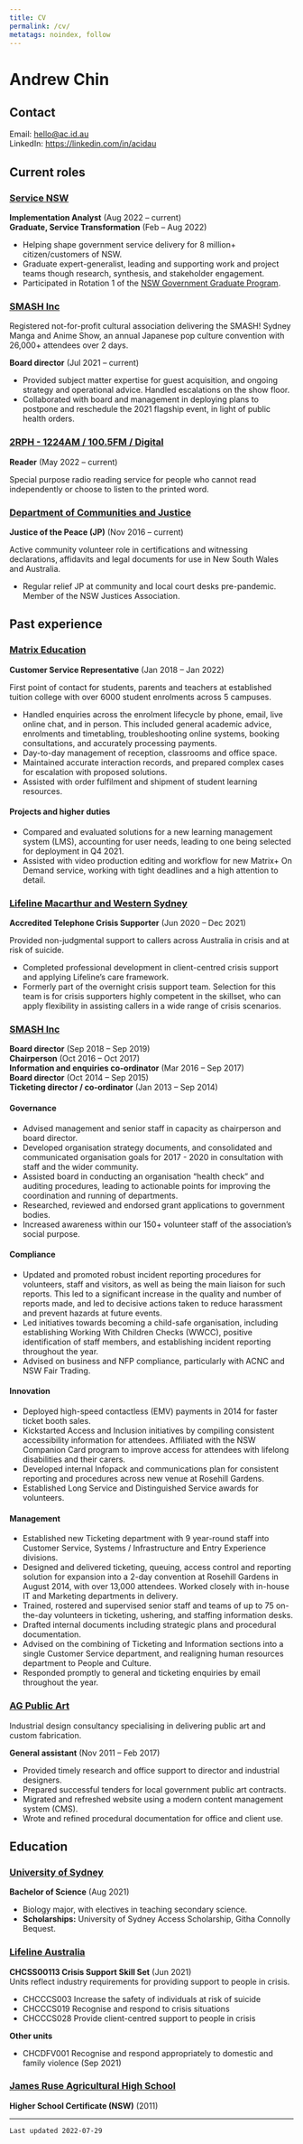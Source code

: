 ```yaml
---
title: CV
permalink: /cv/
metatags: noindex, follow
---
```


Andrew Chin
===========

Contact
-------

Email: <hello@ac.id.au>  
LinkedIn: <https://linkedin.com/in/acidau>

Current roles
-------------

### [Service NSW](https://service.nsw.gov.au/)

**Implementation Analyst** (Aug 2022 – current)<br />
**Graduate, Service Transformation** (Feb – Aug 2022)
+ Helping shape government service delivery for 8 million+ citizen/customers of NSW.
+ Graduate expert-generalist, leading and supporting work and project teams though research, synthesis, and stakeholder engagement.
+ Participated in Rotation 1 of the [NSW Government Graduate Program](https://www.psc.nsw.gov.au/workforce-management/recruitment/nsw-government-graduate-program).


### [SMASH Inc](https://smash.org.au)
Registered not-for-profit cultural association delivering the SMASH! Sydney Manga and Anime Show, an annual Japanese pop culture convention with 26,000+ attendees over 2 days.

**Board director** (Jul 2021 – current)
+ Provided subject matter expertise for guest acquisition, and ongoing strategy and operational advice. Handled escalations on the show floor.
+ Collaborated with board and management in deploying plans to postpone and reschedule the 2021 flagship event, in light of public health orders.


### [2RPH - 1224AM / 100.5FM / Digital](https://2rph.org.au)

**Reader** (May 2022 – current)

Special purpose radio reading service for people who cannot read independently or choose to listen to the printed word.


### [Department of Communities and Justice](https://jp.nsw.gov.au)

**Justice of the Peace (JP)** (Nov 2016 – current)

Active community volunteer role in certifications and witnessing declarations, affidavits and legal documents for use in New South Wales and Australia.

+ Regular relief JP at community and local court desks pre-pandemic. Member of the NSW Justices Association.


Past experience
-----

### [Matrix Education](https://matrix.edu.au)

**Customer Service Representative** (Jan 2018 – Jan 2022)

First point of contact for students, parents and teachers at established tuition college with over 6000 student enrolments across 5 campuses.

+ Handled enquiries across the enrolment lifecycle by phone, email, live online chat, and in person. This included general academic advice, enrolments and timetabling, troubleshooting online systems, booking consultations, and accurately processing payments.
+ Day-to-day management of reception, classrooms and office space.
+ Maintained accurate interaction records, and prepared complex cases for escalation with proposed solutions.
+ Assisted with order fulfilment and shipment of student learning resources.

#### Projects and higher duties

+ Compared and evaluated solutions for a new learning management system (LMS), accounting for user needs, leading to one being selected for deployment in Q4 2021.
+ Assisted with video production editing and workflow for new Matrix+ On Demand service, working with tight deadlines and a high attention to detail.


### [Lifeline Macarthur and Western Sydney](https://www.lifelinemacarthur.org.au/)

**Accredited Telephone Crisis Supporter** (Jun 2020 – Dec 2021)

Provided non-judgmental support to callers across Australia in crisis and at risk of suicide.

+ Completed professional development in client-centred crisis support and applying Lifeline’s care framework.
+ Formerly part of the overnight crisis support team. Selection for this team is for crisis supporters highly competent in the skillset, who can apply flexibility in assisting callers in a wide range of crisis scenarios.


### [SMASH Inc](https://smash.org.au)

**Board director** (Sep 2018 – Sep 2019)  
**Chairperson** (Oct 2016 – Oct 2017)  
**Information and enquiries co-ordinator** (Mar 2016 – Sep 2017)  
**Board director** (Oct 2014 – Sep 2015)  
**Ticketing director / co-ordinator** (Jan 2013 – Sep 2014)  

#### Governance

+ Advised management and senior staff in capacity as chairperson and board director.
+ Developed organisation strategy documents, and consolidated and communicated organisation goals for 2017 - 2020 in consultation with staff and the wider community.
+ Assisted board in conducting an organisation “health check” and auditing procedures, leading to actionable points for improving the coordination and running of departments.
+ Researched, reviewed and endorsed grant applications to government bodies.
+ Increased awareness within our 150+ volunteer staff of the association’s social purpose. 

#### Compliance

+ Updated and promoted robust incident reporting procedures for volunteers, staff and visitors, as well as being the main liaison for such reports. This led to a significant increase in the quality and number of reports made, and led to decisive actions taken to reduce harassment and prevent hazards at future events.
+ Led initiatives towards becoming a child-safe organisation, including establishing Working With Children Checks (WWCC), positive identification of staff members, and establishing incident reporting throughout the year.
+ Advised on business and NFP compliance, particularly with ACNC and NSW Fair Trading.

#### Innovation

+ Deployed high-speed contactless (EMV) payments in 2014 for faster ticket booth sales.
+ Kickstarted Access and Inclusion initiatives by compiling consistent accessibility information for attendees. Affiliated with the NSW Companion Card program to improve access for attendees with lifelong disabilities and their carers.
+ Developed internal Infopack and communications plan for consistent reporting and procedures across new venue at Rosehill Gardens.
+ Established Long Service and Distinguished Service awards for volunteers.

#### Management

+ Established new Ticketing department with 9 year-round staff into Customer Service, Systems / Infrastructure and Entry Experience divisions.
+ Designed and delivered ticketing, queuing, access control and reporting solution for expansion into a 2-day convention at Rosehill Gardens in August 2014, with over 13,000 attendees. Worked closely with in-house IT and Marketing departments in delivery.
+ Trained, rostered and supervised senior staff and teams of up to 75 on-the-day volunteers in ticketing, ushering, and staffing information desks.
+ Drafted internal documents including strategic plans and procedural documentation.
+ Advised on the combining of Ticketing and Information sections into a single Customer Service department, and realigning human resources department to People and Culture.
+ Responded promptly to general and ticketing enquiries by email throughout the year.


### [AG Public Art](https://agpublicart.com.au)

Industrial design consultancy specialising in delivering public art and custom fabrication.

**General assistant** (Nov 2011 – Feb 2017)

+ Provided timely research and office support to director and industrial designers.
+ Prepared successful tenders for local government public art contracts.
+ Migrated and refreshed website using a modern content management system (CMS).
+ Wrote and refined procedural documentation for office and client use.


Education
---------

### [University of Sydney](https://sydney.edu.au)

**Bachelor of Science** (Aug 2021)

+ Biology major, with electives in teaching secondary science.
+ **Scholarships:** University of Sydney Access Scholarship, Githa Connolly Bequest.


### [Lifeline Australia](https://lifeline.org.au)

**CHCSS00113	Crisis Support Skill Set** (Jun 2021)  
Units reflect industry requirements for providing support to people in crisis.
- CHCCCS003	Increase the safety of individuals at risk of suicide
- CHCCCS019		Recognise and respond to crisis situations
- CHCCCS028	Provide client-centred support to people in crisis

**Other units**
- CHCDFV001	Recognise and respond appropriately to domestic and family violence (Sep 2021)


### [James Ruse Agricultural High School](https://jamesruse-h.schools.nsw.gov.au)
**Higher School Certificate (NSW)** (2011)

---

```Last updated 2022-07-29```